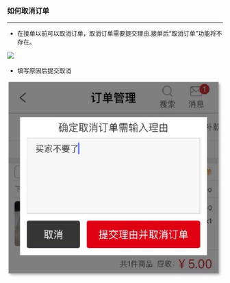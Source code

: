 ### 如何取消订单

---

* 在接单以前可以取消订单，取消订单需要提交理由.接单后“取消订单”功能将不存在。

![](http://sellerhub.ymatou.com/helpview/img/qxdd_1.jpg)

* 填写原因后提交取消

![](/order-management/images/qxdd_2.jpg)

